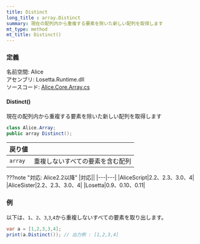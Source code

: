 ```yaml
---
title: Distinct
long_title : array.Distinct
summary: 現在の配列内から重複する要素を除いた新しい配列を取得します
mt_type: method
mt_title: Distinct()
---
```


### 定義
名前空間: Alice<br/>
アセンブリ: Losetta.Runtime.dll<br/>
ソースコード: [Alice.Core.Array.cs](https://github.com/WSOFT-Project/Losetta/blob/master/Losetta.Runtime/Core/Extension/Alice.Core.Array.cs)

#### Distinct()

現在の配列内から重複する要素を除いた新しい配列を取得します

```cs title="AliceScript"
class Alice.Array;
public array Distinct();
```

|戻り値| |
|-|-|
|`array`|重複しないすべての要素を含む配列|

???note "対応: Alice2.2以降"
    |対応||
    |---|---|
    |AliceScript|2.2、2.3、3.0、4|
    |AliceSister|2.2、2.3、3.0、4|
    |Losetta|0.9、0.10、0.11|

### 例
以下は、`1`、`2`、`3`,`3`,`4`から重複しないすべての要素を取り出します。

```cs title="AliceScript"
var a = [1,2,3,3,4];
print(a.Distinct()); // 出力例 : [1,2,3,4]
```
